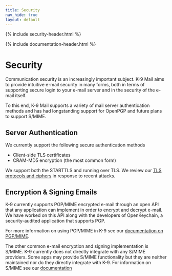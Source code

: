 ```yaml
---
title: Security 
nav_hide: true 
layout: default
---
```


{% include security-header.html %}

{% include documentation-header.html %}

# Security

Communication security is an increasingly important subject. K-9 Mail aims to provide intuitive e-mail security in many forms, 
both in terms of supporting secure login to your e-mail server and in the security of the e-mail itself.

To this end, K-9 Mail supports a variety of mail server authentication methods and has had 
longstanding support for OpenPGP and future plans to support S/MIME.

## Server Authentication

We currently support the following secure authentication methods

* Client-side TLS certificates
* CRAM-MD5 encryption (the most common form)

We support both the STARTTLS and running over TLS. We review our <a href="/documentation/security/ssl.html">TLS protocols and ciphers</a> in response to recent attacks.

## Encryption & Signing Emails

K-9 currently supports PGP/MIME encrypted e-mail through an open API that any application can implement in order to encrypt and decrypt e-mail. We have worked on this API along with the developers of OpenKeychain, a security-audited application that supports PGP.

For more information on using PGP/MIME in K-9 see our [documentation on PGP/MIME](/documentation/security/pgpmime.html).

The other common e-mail encryption and signing implementation is S/MIME. K-9 currently does not directly integrate with any S/MIME providers. Some apps may provide S/MIME functionality but they are neither maintained nor do they directly integrate with K-9. For information on S/MIME see our [documentation](/documentation/security/smime.html)
